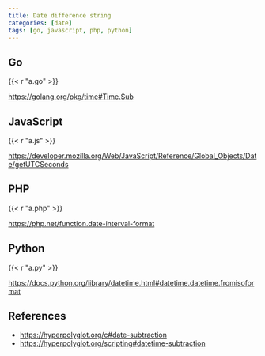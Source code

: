 ```yaml
---
title: Date difference string
categories: [date]
tags: [go, javascript, php, python]
---
```


## Go

{{< r "a.go" >}}

<https://golang.org/pkg/time#Time.Sub>

## JavaScript

{{< r "a.js" >}}

<https://developer.mozilla.org/Web/JavaScript/Reference/Global_Objects/Date/getUTCSeconds>

## PHP

{{< r "a.php" >}}

<https://php.net/function.date-interval-format>

## Python

{{< r "a.py" >}}

<https://docs.python.org/library/datetime.html#datetime.datetime.fromisoformat>

## References

- <https://hyperpolyglot.org/c#date-subtraction>
- <https://hyperpolyglot.org/scripting#datetime-subtraction>
